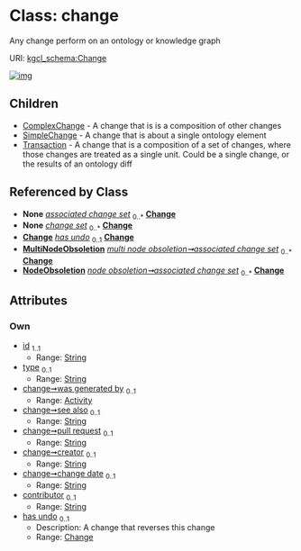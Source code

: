 
# Class: change


Any change perform on an ontology or knowledge graph

URI: [kgcl_schema:Change](https://w3id.org/kgcl-schema/Change)


[![img](https://yuml.me/diagram/nofunky;dir:TB/class/[Transaction],[SimpleChange],[NodeObsoletion],[MultiNodeObsoletion],[ComplexChange],[Change]<has%20undo%200..1-%20[Change&#124;id:string;type:string%20%3F;see_also:string%20%3F;pull_request:string%20%3F;creator:string%20%3F;change_date:string%20%3F;contributor:string%20%3F],[Activity]<was%20generated%20by%200..1-%20[Change],[ComplexChange]++-%20change%20set%200..*>[Change],[Transaction]++-%20change%20set%200..*>[Change],[Session]++-%20change%20set%200..*>[Change],[MultiNodeObsoletion]++-%20associated%20change%20set%200..*>[Change],[NodeObsoletion]++-%20associated%20change%20set%200..*>[Change],[Change]^-[Transaction],[Change]^-[SimpleChange],[Change]^-[ComplexChange],[Session],[Activity])](https://yuml.me/diagram/nofunky;dir:TB/class/[Transaction],[SimpleChange],[NodeObsoletion],[MultiNodeObsoletion],[ComplexChange],[Change]<has%20undo%200..1-%20[Change&#124;id:string;type:string%20%3F;see_also:string%20%3F;pull_request:string%20%3F;creator:string%20%3F;change_date:string%20%3F;contributor:string%20%3F],[Activity]<was%20generated%20by%200..1-%20[Change],[ComplexChange]++-%20change%20set%200..*>[Change],[Transaction]++-%20change%20set%200..*>[Change],[Session]++-%20change%20set%200..*>[Change],[MultiNodeObsoletion]++-%20associated%20change%20set%200..*>[Change],[NodeObsoletion]++-%20associated%20change%20set%200..*>[Change],[Change]^-[Transaction],[Change]^-[SimpleChange],[Change]^-[ComplexChange],[Session],[Activity])

## Children

 * [ComplexChange](ComplexChange.md) - A change that is is a composition of other changes
 * [SimpleChange](SimpleChange.md) - A change that is about a single ontology element
 * [Transaction](Transaction.md) - A change that is a composition of a set of changes, where those changes are treated as a single unit. Could be a single change, or the results of an ontology diff

## Referenced by Class

 *  **None** *[associated change set](associated_change_set.md)*  <sub>0..\*</sub>  **[Change](Change.md)**
 *  **None** *[change set](change_set.md)*  <sub>0..\*</sub>  **[Change](Change.md)**
 *  **[Change](Change.md)** *[has undo](has_undo.md)*  <sub>0..1</sub>  **[Change](Change.md)**
 *  **[MultiNodeObsoletion](MultiNodeObsoletion.md)** *[multi node obsoletion➞associated change set](multi_node_obsoletion_associated_change_set.md)*  <sub>0..\*</sub>  **[Change](Change.md)**
 *  **[NodeObsoletion](NodeObsoletion.md)** *[node obsoletion➞associated change set](node_obsoletion_associated_change_set.md)*  <sub>0..\*</sub>  **[Change](Change.md)**

## Attributes


### Own

 * [id](id.md)  <sub>1..1</sub>
     * Range: [String](types/String.md)
 * [type](type.md)  <sub>0..1</sub>
     * Range: [String](types/String.md)
 * [change➞was generated by](change_was_generated_by.md)  <sub>0..1</sub>
     * Range: [Activity](Activity.md)
 * [change➞see also](change_see_also.md)  <sub>0..1</sub>
     * Range: [String](types/String.md)
 * [change➞pull request](change_pull_request.md)  <sub>0..1</sub>
     * Range: [String](types/String.md)
 * [change➞creator](change_creator.md)  <sub>0..1</sub>
     * Range: [String](types/String.md)
 * [change➞change date](change_change_date.md)  <sub>0..1</sub>
     * Range: [String](types/String.md)
 * [contributor](contributor.md)  <sub>0..1</sub>
     * Range: [String](types/String.md)
 * [has undo](has_undo.md)  <sub>0..1</sub>
     * Description: A change that reverses this change
     * Range: [Change](Change.md)
